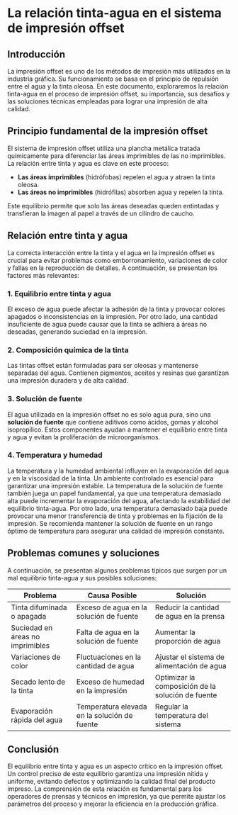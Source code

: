 # La relación tinta-agua en el sistema de impresión offset

## Introducción
La impresión offset es uno de los métodos de impresión más utilizados en la industria gráfica. Su funcionamiento se basa en el principio de repulsión entre el agua y la tinta oleosa. En este documento, exploraremos la relación tinta-agua en el proceso de impresión offset, su importancia, sus desafíos y las soluciones técnicas empleadas para lograr una impresión de alta calidad.

## Principio fundamental de la impresión offset
El sistema de impresión offset utiliza una plancha metálica tratada químicamente para diferenciar las áreas imprimibles de las no imprimibles. La relación entre tinta y agua es clave en este proceso:
- **Las áreas imprimibles** (hidrófobas) repelen el agua y atraen la tinta oleosa.
- **Las áreas no imprimibles** (hidrófilas) absorben agua y repelen la tinta.

Este equilibrio permite que solo las áreas deseadas queden entintadas y transfieran la imagen al papel a través de un cilindro de caucho.

## Relación entre tinta y agua
La correcta interacción entre la tinta y el agua en la impresión offset es crucial para evitar problemas como emborronamiento, variaciones de color y fallas en la reproducción de detalles. A continuación, se presentan los factores más relevantes:

### 1. **Equilibrio entre tinta y agua**
El exceso de agua puede afectar la adhesión de la tinta y provocar colores apagados o inconsistencias en la impresión. Por otro lado, una cantidad insuficiente de agua puede causar que la tinta se adhiera a áreas no deseadas, generando suciedad en la impresión.

### 2. **Composición química de la tinta**
Las tintas offset están formuladas para ser oleosas y mantenerse separadas del agua. Contienen pigmentos, aceites y resinas que garantizan una impresión duradera y de alta calidad.

### 3. **Solución de fuente**
El agua utilizada en la impresión offset no es solo agua pura, sino una **solución de fuente** que contiene aditivos como ácidos, gomas y alcohol isopropílico. Estos componentes ayudan a mantener el equilibrio entre tinta y agua y evitan la proliferación de microorganismos.

### 4. **Temperatura y humedad**
La temperatura y la humedad ambiental influyen en la evaporación del agua y en la viscosidad de la tinta. Un ambiente controlado es esencial para garantizar una impresión estable. La temperatura de la solución de fuente también juega un papel fundamental, ya que una temperatura demasiado alta puede incrementar la evaporación del agua, afectando la estabilidad del equilibrio tinta-agua. Por otro lado, una temperatura demasiado baja puede provocar una menor transferencia de tinta y problemas en la fijación de la impresión. Se recomienda mantener la solución de fuente en un rango óptimo de temperatura para asegurar una calidad de impresión constante.

## Problemas comunes y soluciones
A continuación, se presentan algunos problemas típicos que surgen por un mal equilibrio tinta-agua y sus posibles soluciones:

| Problema                  | Causa Posible                              | Solución |
|---------------------------|------------------------------------------|----------|
| Tinta difuminada o apagada | Exceso de agua en la solución de fuente | Reducir la cantidad de agua en la prensa |
| Suciedad en áreas no imprimibles | Falta de agua en la solución de fuente | Aumentar la proporción de agua |
| Variaciones de color | Fluctuaciones en la cantidad de agua | Ajustar el sistema de alimentación de agua |
| Secado lento de la tinta | Exceso de humedad en la impresión | Optimizar la composición de la solución de fuente |
| Evaporación rápida del agua | Temperatura elevada en la solución de fuente | Regular la temperatura del sistema |

## Conclusión
El equilibrio entre tinta y agua es un aspecto crítico en la impresión offset. Un control preciso de este equilibrio garantiza una impresión nítida y uniforme, evitando defectos y optimizando la calidad final del producto impreso. La comprensión de esta relación es fundamental para los operadores de prensas y técnicos en impresión, ya que permite ajustar los parámetros del proceso y mejorar la eficiencia en la producción gráfica.


